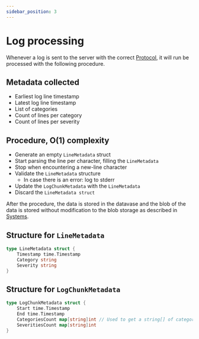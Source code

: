 ```yaml
---
sidebar_position: 3
---
```


# Log processing

Whenever a log is sent to the server with the correct [Protocol](./protocol.md), it will run be processed with the following procedure.

## Metadata collected

- Earliest log line timestamp
- Latest log line timestamp
- List of categories
- Count of lines per category
- Count of lines per severity

## Procedure, O(1) complexity

- Generate an empty `LineMetadata` struct
- Start parsing the line per character, filling the `LineMetadata`
- Stop when encountering a new-line character
- Validate the `LineMetadata` structure
  - In case there is an error: log to stderr
- Update the `LogChunkMetadata` with the `LineMetadata`
- Discard the `LineMetadata struct`

After the procedure, the data is stored in the datavase and the blob of the data is stored without modification to the blob storage as described in [Systems](./systems.md).

## Structure for `LineMetadata`

```go
type LineMetadata struct {
	Timestamp time.Timestamp
	Category string
	Severity string
}
```

## Structure for `LogChunkMetadata`

```go
type LogChunkMetadata struct {
	Start time.Timestamp
	End time.Timestamp
	CategoriesCount map[string]int // Used to get a string[] of categories
	SeveritiesCount map[string]int
}
```
